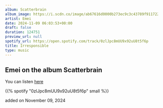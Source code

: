 ```yaml
---
album: Scatterbrain
album_image: https://i.scdn.co/image/ab67616d0000b273ec9c3c43789f911722c31512
artist: Emei
date: 2024-11-09 06:03:53+00:00
draft: false
duration: 124751
preview_url: null
spotify_url: https://open.spotify.com/track/0zlJpc8mUU9x92uU8t5f6p
title: Irresponsible
type: music
---
```



## Emei on the album Scatterbrain

You can listen [here](https://open.spotify.com/track/0zlJpc8mUU9x92uU8t5f6p)

{{% spotify "0zlJpc8mUU9x92uU8t5f6p" small %}}

added on November 09, 2024